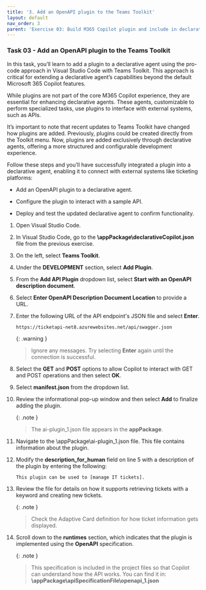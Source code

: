 ```yaml
---
title: '3. Add an OpenAPI plugin to the Teams Toolkit'
layout: default
nav_order: 3
parent: 'Exercise 03: Build M365 Copilot plugin and include in declarative agent'
---
```


### Task 03 - Add an OpenAPI plugin to the Teams Toolkit 

 
In this task, you’ll learn to add a plugin to a declarative agent using the pro-code approach in Visual Studio Code with Teams Toolkit. This approach is critical for extending a declarative agent’s capabilities beyond the default Microsoft 365 Copilot features. 

 
While plugins are not part of the core M365 Copilot experience, they are essential for enhancing declarative agents. These agents, customizable to perform specialized tasks, use plugins to interface with external systems, such as APIs. 

 
It’s important to note that recent updates to Teams Toolkit have changed how plugins are added. Previously, plugins could be created directly from the Toolkit menu. Now, plugins are added exclusively through declarative agents, offering a more structured and configurable development experience. 

 
Follow these steps and you’ll have successfully integrated a plugin into a declarative agent, enabling it to connect with external systems like ticketing platforms: 

 
   - Add an OpenAPI plugin to a declarative agent. 

   - Configure the plugin to interact with a sample API. 

   - Deploy and test the updated declarative agent to confirm functionality. 

 

1. Open Visual Studio Code. 

 
1. In Visual Studio Code, go to the **\appPackage\declarativeCopilot.json** file from the previous exercise. 

 
1. On the left, select **Teams Toolkit**. 

 
1. Under the **DEVELOPMENT** section, select **Add Plugin**. 

 
1. From the **Add API Plugin** dropdown list, select **Start with an OpenAPI description document**. 

 
1. Select **Enter OpenAPI Description Document Location** to provide a URL. 

1. Enter the following URL of the API endpoint's JSON file and select **Enter**.  

    ```
    https://ticketapi-net8.azurewebsites.net/api/swagger.json 
    ``` 

    {: .warning }
    > Ignore any messages. Try selecting **Enter** again until the connection is successful. 

1. Select the **GET** and **POST** options to allow Copilot to interact with GET and POST operations and then select **OK**. 

1. Select **manifest.json** from the dropdown list. 

1. Review the informational pop-up window and then select **Add** to finalize adding the plugin. 

    {: .note }
    > The ai-plugin_1.json file appears in the **appPackage**. 

1. Navigate to the \appPackage\ai-plugin_1.json file. This file contains information about the plugin. 

1. Modify the **description_for_human** field on line 5 with a description of the plugin by entering the following: 

    ```
    This plugin can be used to [manage IT tickets]. 
    ``` 

1. Review the file for details on how it supports retrieving tickets with a keyword and creating new tickets.  

    {: .note }
    > Check the Adaptive Card definition for how ticket information gets displayed. 

1. Scroll down to the **runtimes** section, which indicates that the plugin is implemented using the **OpenAPI** specification. 

    {: .note }
    > This specification is included in the project files so that Copilot can understand how the API works. You can find it in: **\appPackage\apiSpecificationFile\openapi_1.json**
